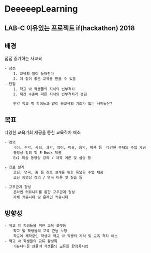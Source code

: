 DeeeeepLearning
=======
LAB-C 이유있는 프로젝트 if(hackathon) 2018
------

## 배경 
점점 증가하는 사교육 

    - 장점 
        1. 교육의 질이 높아진다 
        2. 더 질이 좋은 교육을 받을 수 있음 
    - 단점 
        1. 학교 밖 학생들의 지식의 빈부격차 
        2. 재산 수준에 따른 지식의 빈부격차가 생김 
        
        만약 학교 밖 학생들과 같이 공교육의 기회가 없는 사람들은? 
## 목표 
다양한 교육기회 제공을 통한 교육격차 해소 

    - 강의 
        국어, 수학, 사회, 과학, 영어, 미술, 음악, 체육 등  다양한 주제의 수업 제공 
        동영상 강의 및 E-Book 제공 
        Ex) 미술 동영상 강의 / 체육 이론 및 실습 등 
        
    - 진로 설계 
        코딩, 연극, 춤 등 진로 설계를 위한 폭넓은 수업 제공 
        코딩 동영상 강의 / 연극 이론 및 실습 등 
    
    - 교우관계 형성 
        온라인 커뮤니티를 통한 교우관계 형성 
        자체 커뮤니티 및 온라인 커뮤니티 
## 방향성
 
    - 학교 밖 학생들을 위한 교육 플랫폼 
        학교 밖 학생들의 교육 균등 보장 
        학교에 재학중인 학생과 학교 밖 학생의 지식 및 교육 격차 해소
    - 학교 밖 학생들의 교류 활성화 
        커뮤니티를 만들어 학생들의 교류를 활성화시킴
